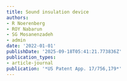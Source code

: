 ```yaml
---
title: Sound insulation device
authors:
- R Noerenberg
- ROY Nabarun
- SG Mosanenzadeh
- admin
date: '2022-01-01'
publishDate: '2025-09-18T05:41:21.773836Z'
publication_types:
- article-journal
publication: '*US Patent App. 17/756,179*'
---
```

